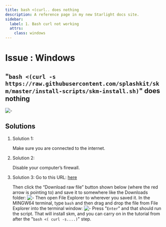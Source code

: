 ```yaml
---
title: bash <(curl.. does nothing
description: A reference page in my new Starlight docs site.
sidebar:
  label: 1. Bash curl not working
  attrs:
    class: windows
---
```


<h1> Issue : Windows </h1>

## "`bash <(curl -s https://raw.githubusercontent.com/splashkit/skm/master/install-scripts/skm-install.sh)`" does nothing

![-](https://i.imgur.com/c6ejBFS.png?1)

## Solutions

1. Solution 1:

    Make sure you are connected to the internet.
1. Solution 2:

    Disable your computer’s firewall.
1. Solution 3:  Go to this URL: [here](https://github.com/splashkit/skm/blob/master/install-scripts/skm-install.sh)

    Then click the “Download raw file” button shown below (where the red arrow is pointing
    to) and save it to somewhere like the Downloads folder:
    ![-](https://i.imgur.com/MWhWHRO.png)
    Then open File Explorer to wherever you saved it.
In the MINGW64 terminal, type `bash` and then drag and drop the file from File Explorer
into the terminal window:
    ![-](https://i.imgur.com/ZbcghXz.png)
    Press "`Enter`" and that should run the script. That will install skm, and you can carry on in the
tutorial from after the "`bash <( curl -s....)`" step.

